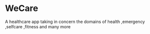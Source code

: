 # WeCare
A healthcare app taking in concern the domains of health ,emergency ,selfcare ,fitness and many more

